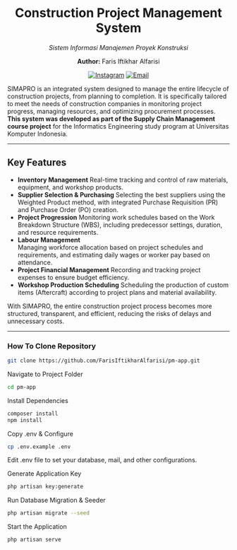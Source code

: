 <h1 align="center"><strong>Construction Project Management System</strong></h1>
<p align="center"><i>Sistem Informasi Manajemen Proyek Konstruksi</i></p>
<p align="center"><strong>Author:</strong> Faris Iftikhar Alfarisi</p>

<p align="center">
<a href="https://www.instagram.com/frs.alfrs_/"><img src="https://img.shields.io/badge/Instagram-Profile-orange?logo=instagram" alt="Instagram"></a>
<a href="mailto:faris.workingspace@gmail.com"><img src="https://img.shields.io/badge/Email-Contact-blue?logo=gmail" alt="Email"></a>
</p>


SIMAPRO is an integrated system designed to manage the entire lifecycle of construction projects, from planning to completion. It is specifically tailored to meet the needs of construction companies in monitoring project progress, managing resources, and optimizing procurement processes. **This system was developed as part of the Supply Chain Management course project** for the Informatics Engineering study program at Universitas Komputer Indonesia.

---

## Key Features
- **Inventory Management**
  Real-time tracking and control of raw materials, equipment, and workshop products.
- **Supplier Selection & Purchasing**
  Selecting the best suppliers using the Weighted Product method, with integrated Purchase Requisition (PR) and Purchase Order (PO) creation.
- **Project Progression**
  Monitoring work schedules based on the Work Breakdown Structure (WBS), including predecessor settings, duration, and resource requirements.
- **Labour Management**  
  Managing workforce allocation based on project schedules and requirements, and estimating daily wages or worker pay based on attendance.
- **Project Financial Management**
  Recording and tracking project expenses to ensure budget efficiency.
- **Workshop Production Scheduling**
  Scheduling the production of custom items (Aftercraft) according to project plans and material availability.

With SIMAPRO, the entire construction project process becomes more structured, transparent, and efficient, reducing the risks of delays and unnecessary costs.

---

### How To Clone Repository
```bash
git clone https://github.com/FarisIftikharAlfarisi/pm-app.git
```

Navigate to Project Folder
```bash
cd pm-app
```
Install Dependencies
```bash
composer install
npm install
```
Copy .env & Configure
```bash
cp .env.example .env
```
Edit .env file to set your database, mail, and other configurations.

Generate Application Key
```bash
php artisan key:generate
```

Run Database Migration & Seeder
```bash
php artisan migrate --seed
```
Start the Application
```bash
php artisan serve
```
